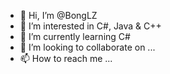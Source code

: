 - 👋 Hi, I’m @BongLZ
- 👀 I’m interested in C#, Java & C++
- 🌱 I’m currently learning C#
- 💞️ I’m looking to collaborate on ...
- 📫 How to reach me ...

<!---
BongLZ/BongLZ is a ✨ special ✨ repository because its `README.md` (this file) appears on your GitHub profile.
You can click the Preview link to take a look at your changes.
--->
